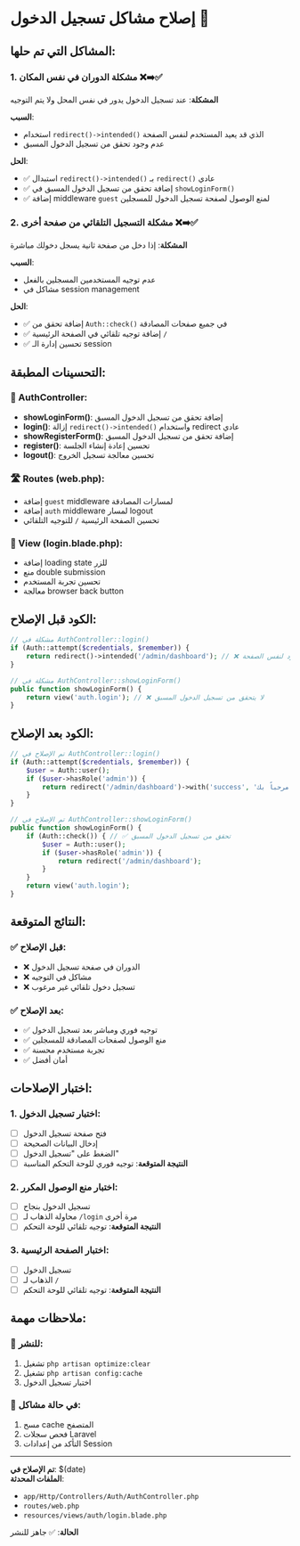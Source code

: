 # إصلاح مشاكل تسجيل الدخول 🔧

## المشاكل التي تم حلها:

### 1. مشكلة الدوران في نفس المكان ❌➡️✅
**المشكلة**: عند تسجيل الدخول يدور في نفس المحل ولا يتم التوجيه

**السبب**:
- استخدام `redirect()->intended()` الذي قد يعيد المستخدم لنفس الصفحة
- عدم وجود تحقق من تسجيل الدخول المسبق

**الحل**:
- ✅ استبدال `redirect()->intended()` بـ `redirect()` عادي
- ✅ إضافة تحقق من تسجيل الدخول المسبق في `showLoginForm()`
- ✅ إضافة middleware `guest` لمنع الوصول لصفحة تسجيل الدخول للمسجلين

### 2. مشكلة التسجيل التلقائي من صفحة أخرى ❌➡️✅
**المشكلة**: إذا دخل من صفحة ثانية يسجل دخولك مباشرة

**السبب**:
- عدم توجيه المستخدمين المسجلين بالفعل
- مشاكل في session management

**الحل**:
- ✅ إضافة تحقق من `Auth::check()` في جميع صفحات المصادقة
- ✅ إضافة توجيه تلقائي في الصفحة الرئيسية `/`
- ✅ تحسين إدارة الـ session

## التحسينات المطبقة:

### 🔧 AuthController:
- **showLoginForm()**: إضافة تحقق من تسجيل الدخول المسبق
- **login()**: إزالة `redirect()->intended()` واستخدام redirect عادي
- **showRegisterForm()**: إضافة تحقق من تسجيل الدخول المسبق
- **register()**: تحسين إعادة إنشاء الجلسة
- **logout()**: تحسين معالجة تسجيل الخروج

### 🛣️ Routes (web.php):
- إضافة `guest` middleware لمسارات المصادقة
- إضافة `auth` middleware لمسار logout
- تحسين الصفحة الرئيسية `/` للتوجيه التلقائي

### 🎨 View (login.blade.php):
- إضافة loading state للزر
- منع double submission
- تحسين تجربة المستخدم
- معالجة browser back button

## الكود قبل الإصلاح:

```php
// مشكلة في AuthController::login()
if (Auth::attempt($credentials, $remember)) {
    return redirect()->intended('/admin/dashboard'); // ❌ قد يعود لنفس الصفحة
}

// مشكلة في AuthController::showLoginForm()
public function showLoginForm() {
    return view('auth.login'); // ❌ لا يتحقق من تسجيل الدخول المسبق
}
```

## الكود بعد الإصلاح:

```php
// تم الإصلاح في AuthController::login()
if (Auth::attempt($credentials, $remember)) {
    $user = Auth::user();
    if ($user->hasRole('admin')) {
        return redirect('/admin/dashboard')->with('success', 'مرحباً بك'); // ✅
    }
}

// تم الإصلاح في AuthController::showLoginForm()
public function showLoginForm() {
    if (Auth::check()) { // ✅ تحقق من تسجيل الدخول المسبق
        $user = Auth::user();
        if ($user->hasRole('admin')) {
            return redirect('/admin/dashboard');
        }
    }
    return view('auth.login');
}
```

## النتائج المتوقعة:

### ✅ قبل الإصلاح:
- ❌ الدوران في صفحة تسجيل الدخول
- ❌ مشاكل في التوجيه
- ❌ تسجيل دخول تلقائي غير مرغوب

### ✅ بعد الإصلاح:
- ✅ توجيه فوري ومباشر بعد تسجيل الدخول
- ✅ منع الوصول لصفحات المصادقة للمسجلين
- ✅ تجربة مستخدم محسنة
- ✅ أمان أفضل

## اختبار الإصلاحات:

### 1. اختبار تسجيل الدخول:
- [ ] فتح صفحة تسجيل الدخول
- [ ] إدخال البيانات الصحيحة
- [ ] الضغط على "تسجيل الدخول"
- [ ] **النتيجة المتوقعة**: توجيه فوري للوحة التحكم المناسبة

### 2. اختبار منع الوصول المكرر:
- [ ] تسجيل الدخول بنجاح
- [ ] محاولة الذهاب لـ `/login` مرة أخرى
- [ ] **النتيجة المتوقعة**: توجيه تلقائي للوحة التحكم

### 3. اختبار الصفحة الرئيسية:
- [ ] تسجيل الدخول
- [ ] الذهاب لـ `/`
- [ ] **النتيجة المتوقعة**: توجيه تلقائي للوحة التحكم

## ملاحظات مهمة:

### 🔄 للنشر:
1. تشغيل `php artisan optimize:clear`
2. تشغيل `php artisan config:cache`
3. اختبار تسجيل الدخول

### 🐛 في حالة مشاكل:
1. مسح cache المتصفح
2. فحص سجلات Laravel
3. التأكد من إعدادات Session

---

**تم الإصلاح في**: $(date)  
**الملفات المحدثة**: 
- `app/Http/Controllers/Auth/AuthController.php`
- `routes/web.php` 
- `resources/views/auth/login.blade.php`

**الحالة**: ✅ جاهز للنشر 
